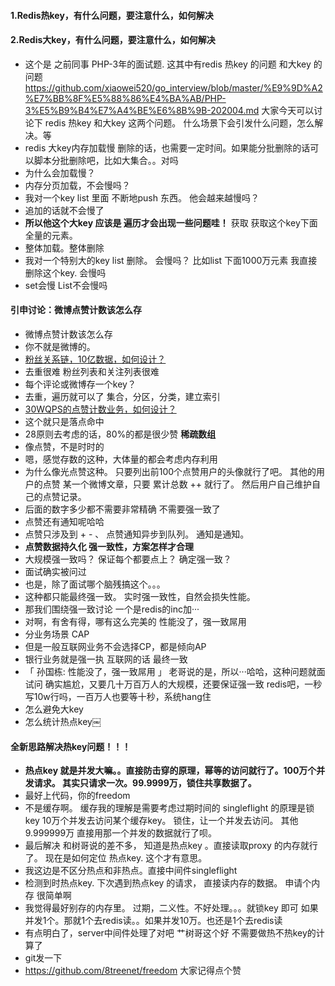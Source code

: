 #### 1.Redis热key，有什么问题，要注意什么，如何解决
#### 2.Redis大key，有什么问题，要注意什么，如何解决
- 这个是 之前同事 PHP-3年的面试题. 这其中有redis 热key 的问题  和大key 的问题
https://github.com/xiaowei520/go_interview/blob/master/%E9%9D%A2%E7%BB%8F%E5%88%86%E4%BA%AB/PHP-3%E5%B9%B4%E7%A4%BE%E6%8B%9B-202004.md
大家今天可以讨论下 redis 热key 和大key 这两个问题。   什么场景下会引发什么问题，怎么解决。等
- redis 大key内存加载慢
删除的话，也需要一定时间。如果能分批删除的话可以脚本分批删除吧，比如大集合。。对吗
- 为什么会加载慢？
- 内存分页加载，不会慢吗？
- 我对一个key list 里面 不断地push 东西。 他会越来越慢吗？
- 追加的话就不会慢了
- **所以他这个大key 应该是  遍历才会出现一些问题哇！**
获取 获取这个key下面全量的元素。
- 整体加载。整体删除
- 我对一个特别大的key  list 删除。  会慢吗？
比如list 下面1000万元素
我直接删除这个key.  会慢吗
- set会慢
List不会慢吗

#### 引申讨论：微博点赞计数该怎么存
- 微博点赞计数该怎么存
- 你不就是微博的。
- [粉丝关系链，10亿数据，如何设计？](https://mp.weixin.qq.com/s/S1hU7oX7rum01g_Xwixunw)
- 去重很难
粉丝列表和关注列表很难
- 每个评论或微博存一个key？
- 去重，遍历就可以了
集合，分区，分类，建立索引
- [30WQPS的点赞计数业务，如何设计？](https://mp.weixin.qq.com/s/vKV0ENUdCmjgRvt8MV-C2Q)
- 这个就只是落点命中
- 28原则去考虑的话，80%的都是很少赞
**稀疏数组**
- 像点赞，不是时时的
- 嗯，感觉存数的这种，大体量的都会考虑内存利用
- 为什么像光点赞这种。 只要列出前100个点赞用户的头像就行了吧。
其他的用户的点赞 某一个微博文章，只要 累计总数 ++ 就行了。  然后用户自己维护自己的点赞记录。
- 后面的数字多少都不需要非常精确
不需要强一致了
- 点赞还有通知呢哈哈
- 点赞只涉及到 + - 、
点赞通知异步到队列。 通知是通知。
- **点赞数据持久化  强一致性，方案怎样才合理**
- 大规模强一致吗？
保证每个都要点上？
确定强一致？
- 面试确实被问过
- 也是，除了面试哪个脑残搞这个。。。
- 这种都只能最终强一致。
实时强一致性，自然会损失性能。
- 那我们围绕强一致讨论
一个是redis的inc加···
- 对啊，有舍有得，哪有这么完美的
性能没了，强一致屌用
- 分业务场景
CAP
- 但是一般互联网业务不会选择CP，都是倾向AP
- 银行业务就是强一执
互联网的话 最终一致
- 「 孙国栋: 性能没了，强一致屌用 」
老哥说的是，所以···哈哈，这种问题就面试问
确实尴尬，又要几十万百万人的大规模，还要保证强一致
redis吧，一秒写10w行吗，一百万人也要等十秒，系统hang住
- 怎么避免大key
- 怎么统计热点key￼
#### 全新思路解决热key问题！！！
- **热点key 就是并发大嘛。。直接防击穿的原理，幂等的访问就行了。100万个并发请求。 其实只请求一次。99.9999万，锁住共享数据了。**
- 最好上代码，你的freedom
- 不是缓存啊。 缓存我的理解是需要考虑过期时间的
singleflight 的原理是锁key
10万个并发去访问某个缓存key。 锁住，让一个并发去访问。 其他9.999999万 直接用那一个并发的数据就行了呗。
- 最后解决 和树哥说的差不多， 知道是热点key 。直接读取proxy 的内存就行了。
现在是如何定位 热点key. 这个才有意思。
- 我这边是不区分热点和非热点。直接中间件singleflight
- 检测到时热点key. 下次遇到热点key 的请求， 直接读内存的数据。 申请个内存 很简单啊
- 我觉得最好别存的内存里。 过期，二义性。不好处理。。。就锁key 即可
如果并发1个。那就1个去redis读。。如果并发10万。也还是1个去redis读
- 有点明白了，server中间件处理了对吧
艹树哥这个好
不需要做热不热key的计算了
- git发一下
- https://github.com/8treenet/freedom
大家记得点个赞





